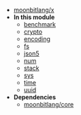 - [moonbitlang/x](moonbitlang/x/)
- **In this module**
  - [benchmark](moonbitlang/x/benchmark/members)
  - [crypto](moonbitlang/x/crypto/members)
  - [encoding](moonbitlang/x/encoding/members)
  - [fs](moonbitlang/x/fs/members)
  - [json5](moonbitlang/x/json5/members)
  - [num](moonbitlang/x/num/members)
  - [stack](moonbitlang/x/stack/members)
  - [sys](moonbitlang/x/sys/members)
  - [time](moonbitlang/x/time/members)
  - [uuid](moonbitlang/x/uuid/members)
- **Dependencies**
  - [moonbitlang/core](moonbitlang/core/)